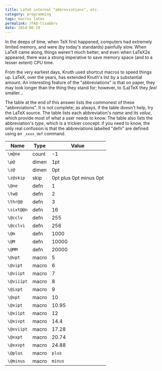 ```yaml
---
title: LaTeX internal "abbreviations", etc.
category: programming
tags: macros latex
permalink: /FAQ-ltxabbrv
date: 2014-06-10
---
```


In the deeps of time, when TeX first happened, computers had
extremely limited memory, and were (by today's standards) painfully
slow.  When LaTeX came along, things weren't much better, and even
when LaTeX2e appeared, there was a strong imperative to save memory
space (and to a lesser extent) CPU time.

From the very earliest days, Knuth used shortcut macros to speed
things up.  LaTeX, over the years, has extended Knuth's list by a
substantial amount.  An interesting feature  of the "abbreviations" is
that on paper, they may look longer than the thing they stand for;
however, to (La)TeX they _feel_ smaller&hellip;

The table at the end of this answer lists the commonest of these
"abbreviations".  It is not complete; as always, if the table
doesn't help, try the LaTeX source.  The table lists each
abbreviation's _name_ and its _value_, which provide most of
what a user needs to know.  The table also lists the abbreviation's
_type_, which is a trickier concept: if you need to know, the
only real confusion is that the abbreviations labelled "defn" are
defined using an `_xxxx_def` command.


 | Name      |  Type  |  Value  |
 | --------- | ------ | -------- |
 | `\m@ne`   |  count |  -1  |
 | `\p@`     |  dimen |  1pt  |
 | `\z@`     |  dimen |  0pt  |
 | `\z@skip` |  skip  |  0pt plus 0pt minus 0pt |
 | `\@ne`    |  defn  |  1  |
 | `\tw@`    |  defn  |  2 |
 | `\thr@@`  |  defn  |  3  |
 | `\sixt@@n`|  defn  |  16  |
 | `\@cclv`  |  defn  |  255  |
 | `\@cclvi` |  defn  |  256  |
 | `\@m`     |  defn  |  1000  |
 | `\@M`     |  defn  |  10000  |
 | `\@MM`    |  defn  |  20000  |
 | `\@vpt`   |  macro |  5  |
 | `\@vipt`  |  macro |  6  |
 | `\@viipt` |  macro |  7  |
 | `\@viiipt`|  macro |  8  |
 | `\@ixpt`  |  macro |  9  |
 | `\@xpt`   |  macro |  10  |
 | `\@xipt`  |  macro |  10.95 |
 | `\@xiipt` |  macro |  12  |
 | `\@xivpt` |  macro |  14.4  |
 | `\@xviipt`|  macro |  17.28  |
 | `\@xxpt`  |  macro |  20.74  |
 | `\@xxvpt` |  macro |  24.88  |
 | `\@plus`  |  macro |  `plus`  |
 | `\@minus` |  macro |  `minus`  |


